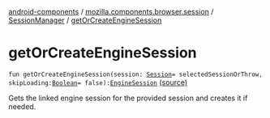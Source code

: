 [android-components](../../index.md) / [mozilla.components.browser.session](../index.md) / [SessionManager](index.md) / [getOrCreateEngineSession](./get-or-create-engine-session.md)

# getOrCreateEngineSession

`fun getOrCreateEngineSession(session: `[`Session`](../-session/index.md)` = selectedSessionOrThrow, skipLoading: `[`Boolean`](https://kotlinlang.org/api/latest/jvm/stdlib/kotlin/-boolean/index.html)` = false): `[`EngineSession`](../../mozilla.components.concept.engine/-engine-session/index.md) [(source)](https://github.com/mozilla-mobile/android-components/blob/master/components/browser/session/src/main/java/mozilla/components/browser/session/SessionManager.kt#L318)

Gets the linked engine session for the provided session and creates it if needed.

